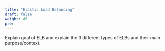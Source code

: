 ```yaml
---
title: "Elastic Load Balancing"
draft: false
weight: 45
pre: 
---
```




Explain goal of ELB and explain the 3 different types of ELBs and their main purpose/context.









